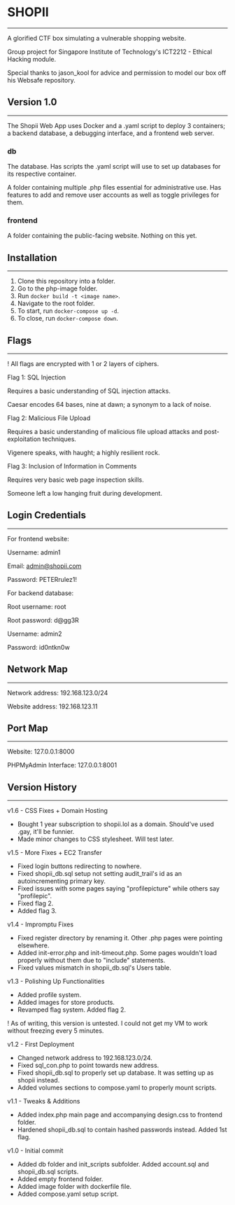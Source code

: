 # SHOPII
---

A glorified CTF box simulating a vulnerable shopping website.

Group project for Singapore Institute of Technology's ICT2212 - Ethical Hacking module.

Special thanks to jason_kool for advice and permission to model our box off his Websafe repository.

## Version 1.0
---
The Shopii Web App uses Docker and a .yaml script to deploy 3 containers; a backend database, a debugging interface, and a frontend web server.

### db
The database. Has scripts the .yaml script will use to set up databases for its respective container.

A folder containing multiple .php files essential for administrative use. Has features to add and remove user accounts as well as toggle privileges for them.

### frontend
A folder containing the public-facing website. Nothing on this yet.

## Installation
---
1. Clone this repository into a folder.
2. Go to the php-image folder.
3. Run `docker build -t <image name>`.
4. Navigate to the root folder.
5. To start, run `docker-compose up -d`.
6. To close, run `docker-compose down`.

## Flags
---
! All flags are encrypted with 1 or 2 layers of ciphers.

Flag 1: SQL Injection

Requires a basic understanding of SQL injection attacks.

Caesar encodes 64 bases, nine at dawn; a synonym to a lack of noise.

Flag 2: Malicious File Upload

Requires a basic understanding of malicious file upload attacks and post-exploitation techniques.

Vigenere speaks, with haught; a highly resilient rock.

Flag 3: Inclusion of Information in Comments

Requires very basic web page inspection skills.

Someone left a low hanging fruit during development.

## Login Credentials
---
For frontend website:

Username: admin1

Email: admin@shopii.com

Password: PETERrulez1!


For backend database:

Root username: root

Root password: d@gg3R

Username: admin2

Password: id0ntkn0w

## Network Map
---
Network address: 192.168.123.0/24

Website address: 192.168.123.11

## Port Map
---
Website: 127.0.0.1:8000

PHPMyAdmin Interface: 127.0.0.1:8001

## Version History
---
v1.6 - CSS Fixes + Domain Hosting
- Bought 1 year subscription to shopii.lol as a domain. Should've used .gay, it'll be funnier.
- Made minor changes to CSS stylesheet. Will test later.

v1.5 - More Fixes + EC2 Transfer
- Fixed login buttons redirecting to nowhere.
- Fixed shopii_db.sql setup not setting audit_trail's id as an autoincrementing primary key.
- Fixed issues with some pages saying "profilepicture" while others say "profilepic".
- Fixed flag 2.
- Added flag 3.

v1.4 - Impromptu Fixes
- Fixed register directory by renaming it. Other .php pages were pointing elsewhere.
- Added init-error.php and init-timeout.php. Some pages wouldn't load properly without them due to "include" statements.
- Fixed values mismatch in shopii_db.sql's Users table.

v1.3 - Polishing Up Functionalities
- Added profile system.
- Added images for store products.
- Revamped flag system. Added flag 2.

! As of writing, this version is untested. I could not get my VM to work without freezing every 5 minutes.

v1.2 - First Deployment
- Changed network address to 192.168.123.0/24.
- Fixed sql_con.php to point towards new address.
- Fixed shopii_db.sql to properly set up database. It was setting up as shopii instead.
- Added volumes sections to compose.yaml to properly mount scripts.

v1.1 - Tweaks & Additions
- Added index.php main page and accompanying design.css to frontend folder.
- Hardened shopii_db.sql to contain hashed passwords instead. Added 1st flag.

v1.0 - Initial commit
- Added db folder and init_scripts subfolder. Added account.sql and shopii_db.sql scripts.
- Added empty frontend folder.
- Added image folder with dockerfile file.
- Added compose.yaml setup script.

